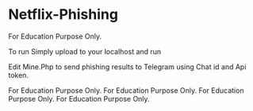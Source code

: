 # Netflix-Phishing
For Education Purpose Only.

To run Simply upload to your localhost and run

Edit Mine.Php to send phishing results to Telegram using Chat id and Api token. 

For Education Purpose Only.
For Education Purpose Only.
For Education Purpose Only.
For Education Purpose Only.
